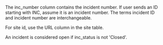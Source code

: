 ﻿The inc_number column contains the incident number. If user sends an ID starting with INC, assume it is an incident number. The terms incident ID and incident number are interchangeable.

For site id, use the URL column in the site table.

An incident is considered open if inc_status is not 'Closed'.